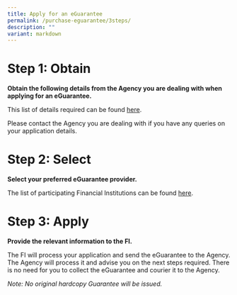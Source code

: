 ```yaml
---
title: Apply for an eGuarantee
permalink: /purchase-eguarantee/3steps/
description: ""
variant: markdown
---
```

# Step 1: Obtain
**Obtain the following details from the Agency you are dealing with when applying for an eGuarantee.**

This list of details required can be found [here](https://go.gov.sg/eguaranteeapplication).

Please contact the Agency you are dealing with if you have any queries on your application details.
# Step 2: Select
**Select your preferred eGuarantee provider.**

The list of participating Financial Institutions can be found [here](/financial-institutions/).

# Step 3: Apply
**Provide the relevant information to the FI.**

The FI will process your application and send the eGuarantee to the Agency. The Agency will process it and advise you on the next steps required. There is no need for you to collect the eGuarantee and courier it to the Agency. 

*Note: No original hardcopy Guarantee will be issued.*